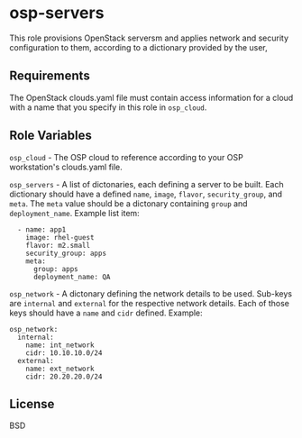 osp-servers
=========

This role provisions OpenStack serversm and applies network and security configuration to them, according to a dictionary provided by the user,

Requirements
------------

The OpenStack clouds.yaml file must contain access information for a cloud with a name that you specify in this role in `osp_cloud`.

Role Variables
--------------

`osp_cloud` - The OSP cloud to reference according to your OSP workstation's clouds.yaml file.

`osp_servers` - A list of dictonaries, each defining a server to be built. Each dictionary should have a defined `name`, `image`, `flavor`, `security_group`, and `meta`. The `meta` value should be a dictonary containing `group` and `deployment_name`. Example list item:
```
  - name: app1
    image: rhel-guest
    flavor: m2.small
    security_group: apps
    meta:
      group: apps
      deployment_name: QA
```

`osp_network` - A dictonary defining the network details to be used. Sub-keys are `internal` and `external` for the respective network details. Each of those keys should have a `name` and `cidr` defined. Example:
```
osp_network:
  internal:
    name: int_network
    cidr: 10.10.10.0/24
  external:
    name: ext_network
    cidr: 20.20.20.0/24
```

License
-------

BSD
